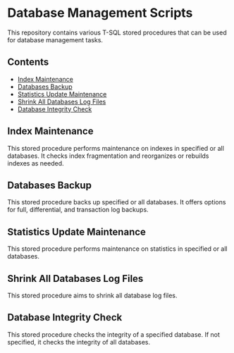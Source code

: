 # Database Management Scripts

This repository contains various T-SQL stored procedures that can be used for database management tasks.

## Contents

- [Index Maintenance](001_IndexMaintenance.sql)
- [Databases Backup](002_DatabaseBackup.sql)
- [Statistics Update Maintenance](003_StatisticsMaintenance.sql)
- [Shrink All Databases Log Files](004_ShrinkAllLogFiles.sql)
- [Database Integrity Check](005_IntegrityCheck.sql)

## Index Maintenance

This stored procedure performs maintenance on indexes in specified or all databases. It checks index fragmentation and reorganizes or rebuilds indexes as needed.

## Databases Backup

This stored procedure backs up specified or all databases. It offers options for full, differential, and transaction log backups.

## Statistics Update Maintenance

This stored procedure performs maintenance on statistics in specified or all databases.

## Shrink All Databases Log Files

This stored procedure aims to shrink all database log files.

## Database Integrity Check

This stored procedure checks the integrity of a specified database. If not specified, it checks the integrity of all databases.
